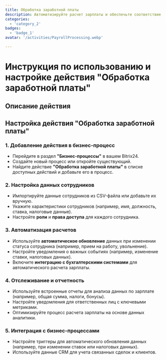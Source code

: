 ```yaml
---
title: Обработка заработной платы
description: Автоматизируйте расчет зарплаты и обеспечьте соответствие требованиям.
categories: 
  - 'category_2'
badges: 
  - 'badge_1'
avatar: '/activities/PayrollProcessing.webp'

---
```

# Инструкция по использованию и настройке действия "Обработка заработной платы"

## Описание действия

## **Настройка действия "Обработка заработной платы"**

### 1. Добавление действия в бизнес-процесс
- Перейдите в раздел **"Бизнес-процессы"** в вашем Bitrix24.
- Создайте новый процесс или откройте существующий.
- Найдите действие **"Обработка заработной платы"** в списке доступных действий и добавьте его в процесс.

### 2. Настройка данных сотрудников
- Импортируйте данные сотрудников из CSV-файла или добавьте их вручную.
- Укажите характеристики сотрудников (например, имя, должность, ставка, налоговые данные).
- Настройте **роли** и **права доступа** для каждого сотрудника.

### 3. Автоматизация расчетов
- Используйте **автоматическое обновление** данных при изменении статуса сотрудника (например, прием на работу, увольнение).
- Настройте уведомления о важных событиях (например, изменение ставки, налоговых данных).
- Включите **интеграцию с бухгалтерскими системами** для автоматического расчета зарплаты.

### 4. Отслеживание и отчетность
- Используйте встроенные отчеты для анализа данных по зарплате (например, общая сумма, налоги, бонусы).
- Настройте уведомления для ответственных лиц с ключевыми метриками.
- Оптимизируйте процесс расчета зарплаты на основе данных аналитики.

### 5. Интеграция с бизнес-процессами
- Настройте триггеры для автоматического обновления данных (например, при изменении ставок или налоговых данных).
- Используйте данные CRM для учета связанных сделок и клиентов.